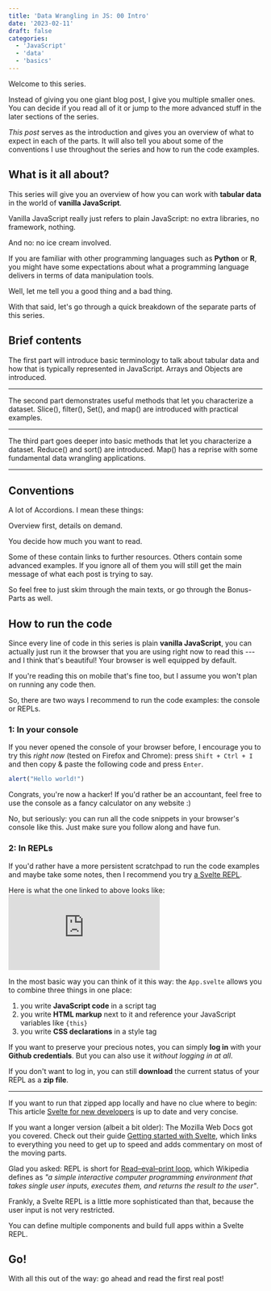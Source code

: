 ```yaml
---
title: 'Data Wrangling in JS: 00 Intro'
date: '2023-02-11'
draft: false
categories:
  - 'JavaScript'
  - 'data'
  - 'basics'
---
```


<script>
  import TOC from '$lib/components/posts/TOC.svelte';
  import ListFlip from '$lib/components/posts/ListFlip.svelte';
  import Card from '$lib/components/Card.svelte';
  import Table from '$lib/components/posts/TableView.svelte';
  import Embed from '$lib/components/EmbedIFrame.svelte';

  export let data;
  let posts = data.posts;
</script>

Welcome to this series.

Instead of giving you one giant blog post, I give you multiple smaller ones. 
You can decide if you read all of it or jump to the more advanced stuff in the later sections of the series. 

*This post* serves as the introduction and gives you an overview of what to expect in each of the parts.
It will also tell you about some of the conventions I use throughout the series and how to run the code examples.

## What is it all about?
This series will give you an overview of how you can work with **tabular data** in the world of **vanilla JavaScript**.

<Accordion summary="Vanilla???">

Vanilla JavaScript really just refers to plain JavaScript: no extra libraries, no framework, nothing.

And no: no ice cream involved.
</Accordion>

If you are familiar with other programming languages such as **Python** or **R**, you might have some expectations about what a programming language delivers in terms of data manipulation tools.

Well, let me tell you a good thing and a bad thing. 

<ListFlip />

With that said, let's go through a quick breakdown of the separate parts of this series.
## Brief contents

<Card post={posts[0]} />

The first part will introduce basic terminology to talk about tabular data and how that is typically represented in JavaScript.
Arrays and Objects are introduced.

<hr>

<Card post={posts[1]} />

The second part demonstrates useful methods that let you characterize a dataset.
Slice(), filter(), Set(), and map() are introduced with practical examples.

<hr>

<Card post={posts[2]} />

The third part goes deeper into basic methods that let you characterize a dataset.
Reduce() and sort() are introduced.
Map() has a reprise with some fundamental data wrangling applications.

<hr>

## Conventions
A lot of Accordions. I mean these things:

<Accordion summary="I'm an Accordion!">

Overview first, details on demand.

You decide how much you want to read.

Some of these contain links to further resources. 
Others contain some advanced examples.
If you ignore all of them you will still get the main message of what each post is trying to say.
</Accordion>

So feel free to just skim through the main texts, or go through the Bonus-Parts as well.

## How to run the code
Since every line of code in this series is plain **vanilla JavaScript**, you can actually just run it the browser that you are using right now to read this --- and I think that's beautiful! Your browser is well equipped by default.

If you're reading this on mobile that's fine too, but I assume you won't plan on running any code then.
 

So, there are two ways I recommend to run the code examples: the console or REPLs.

### 1: In your console
If you never opened the console of your browser before, I encourage you to try this *right now* (tested on Firefox and Chrome): press `Shift + Ctrl + I` and then copy & paste the following code and press `Enter`.

```js
alert("Hello world!")
```

Congrats, you're now a hacker! If you'd rather be an accountant, feel free to use the console as a fancy calculator on any website :)

No, but seriously: you can run all the code snippets in your browser's console like this. Just make sure you follow along and have fun.

### 2: In REPLs
If you'd rather have a more persistent scratchpad to run the code examples and maybe take some notes, then I recommend you try [a Svelte REPL](https://svelte.dev/repl/1d2f74c5ef564aa9be09d50e5f59eccb?version=3.55.1).

Here is what the one linked to above looks like:
<Embed 
  src="https://svelte.dev/repl/1d2f74c5ef564aa9be09d50e5f59eccb?version=3.55.1" 
  title="A Svelte REPL titled 'Data Wrangling in JS: 00 Intro'"
/>

In the most basic way you can think of it this way: the `App.svelte` allows you to combine three things in one place:

1. you write **JavaScript code** in a script tag
2. you write **HTML markup** next to it and reference your JavaScript variables like `{this}`
3. you write **CSS declarations** in a style tag

<Accordion summary='How to save your progress'>

If you want to preserve your precious notes, you can simply **log in** with your **Github credentials**.
But you can also use it *without logging in at all*.

If you don't want to log in, you can still **download** the current status of your REPL as a **zip file**.

<hr>

If you want to run that zipped app locally and have no clue where to begin: This article [Svelte for new developers](https://svelte.dev/blog/svelte-for-new-developers) is up to date and very concise.

If you want a longer version (albeit a bit older): The Mozilla Web Docs got you covered.
Check out their guide [Getting started with Svelte](https://developer.mozilla.org/en-US/docs/Learn/Tools_and_testing/Client-side_JavaScript_frameworks/Svelte_getting_started), which links to everything you need to get up to speed and adds commentary on most of the moving parts.

</Accordion>

<Accordion summary='What is a REPL?'>

Glad you asked: REPL is short for [Read–eval–print loop](https://en.wikipedia.org/wiki/Read%E2%80%93eval%E2%80%93print_loop), which Wikipedia defines as *"a simple interactive computer programming environment that takes single user inputs, executes them, and returns the result to the user"*.

Frankly, a Svelte REPL is a little more sophisticated than that, because the user input is not very restricted.

You can define multiple components and build full apps within a Svelte REPL.
</Accordion>

## Go!
With all this out of the way: go ahead and read the first real post!

<Card post={posts[0]} />
